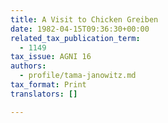 ```yaml
---
title: A Visit to Chicken Greiben
date: 1982-04-15T09:36:30+00:00
related_tax_publication_term:
  - 1149
tax_issue: AGNI 16
authors:
  - profile/tama-janowitz.md
tax_format: Print
translators: []

---
```

